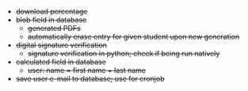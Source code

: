 - ~~download percentage~~
- ~~blob field in database~~
  - ~~generated PDFs~~
  - ~~automatically erase entry for given student upon new generation~~
- ~~digital signature verification~~
  - ~~signature verification in python; check if being run natively~~
- ~~calculated field in database~~
  - ~~user: name = first name + last name~~
- ~~save user e-mail to database; use for cronjob~~
